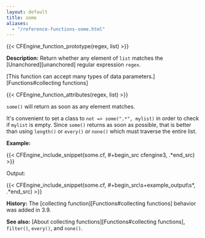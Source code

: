 ```yaml
---
layout: default
title: some
aliases:
  - "/reference-functions-some.html"
---
```


{{< CFEngine_function_prototype(regex, list) >}}

**Description:** Return whether any element of `list` matches the
[Unanchored][unanchored] regular expression `regex`.

[This function can accept many types of data parameters.][Functions#collecting functions]

{{< CFEngine_function_attributes(regex, list) >}}

`some()` will return as soon as any element matches.

It's convenient to set a class to `not => some(".*", mylist)` in order
to check if `mylist` is empty. Since `some()` returns as soon as
possible, that is better than using `length()` or `every()` or
`none()` which must traverse the entire list.

**Example:**

{{< CFEngine_include_snippet(some.cf, #\+begin_src cfengine3, .*end_src) >}}

Output:

{{< CFEngine_include_snippet(some.cf, #\+begin_src\s+example_output\s*, .*end_src) >}}

**History:** The [collecting function][Functions#collecting functions] behavior was added in 3.9.

**See also:** [About collecting functions][Functions#collecting functions], `filter()`, `every()`, and `none()`.
